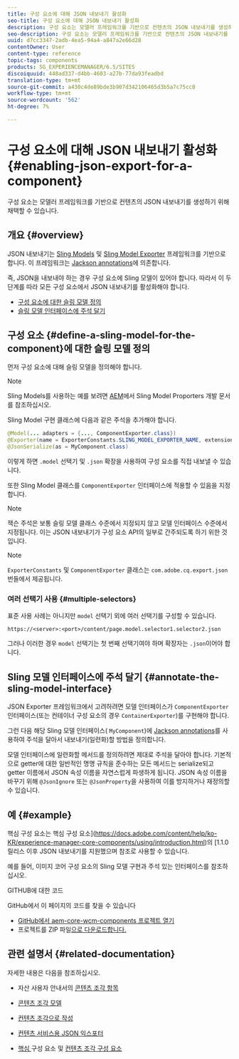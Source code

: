 ```yaml
---
title: 구성 요소에 대해 JSON 내보내기 활성화
seo-title: 구성 요소에 대해 JSON 내보내기 활성화
description: 구성 요소는 모델러 프레임워크를 기반으로 컨텐츠의 JSON 내보내기를 생성하기 위해 채택할 수 있습니다.
seo-description: 구성 요소는 모델러 프레임워크를 기반으로 컨텐츠의 JSON 내보내기를 생성하기 위해 채택할 수 있습니다.
uuid: d7cc3347-2adb-4ea5-94a4-a847a2e66d28
contentOwner: User
content-type: reference
topic-tags: components
products: SG_EXPERIENCEMANAGER/6.5/SITES
discoiquuid: 448ad337-d4bb-4603-a27b-77da93feadbd
translation-type: tm+mt
source-git-commit: a430c4de89bde3b907d342106465d3b5a7c75cc8
workflow-type: tm+mt
source-wordcount: '562'
ht-degree: 7%

---
```



# 구성 요소에 대해 JSON 내보내기 활성화{#enabling-json-export-for-a-component}

구성 요소는 모델러 프레임워크를 기반으로 컨텐츠의 JSON 내보내기를 생성하기 위해 채택할 수 있습니다.

## 개요 {#overview}

JSON 내보내기는 [Sling Models](https://sling.apache.org/documentation/bundles/models.html) 및 [Sling Model Exporter](https://sling.apache.org/documentation/bundles/models.html#exporter-framework-since-130) 프레임워크를 기반으로 합니다. 이 프레임워크는 [Jackson annotations](https://github.com/FasterXML/jackson-annotations/wiki/Jackson-Annotations)에 의존합니다.

즉, JSON을 내보내야 하는 경우 구성 요소에 Sling 모델이 있어야 합니다. 따라서 이 두 단계를 따라 모든 구성 요소에서 JSON 내보내기를 활성화해야 합니다.

* [구성 요소에 대한 슬링 모델 정의](/help/sites-developing/json-exporter-components.md#define-a-sling-model-for-the-component)
* [슬링 모델 인터페이스에 주석 달기](#annotate-the-sling-model-interface)

## 구성 요소 {#define-a-sling-model-for-the-component}에 대한 슬링 모델 정의

먼저 구성 요소에 대해 슬링 모델을 정의해야 합니다.

>[!NOTE]
>
>Sling Models를 사용하는 예를 보려면 [AEM](https://helpx.adobe.com/experience-manager/kt/platform-repository/using/sling-model-exporter-tutorial-develop.html)에서 Sling Model Proporters 개발 문서를 참조하십시오.

Sling Model 구현 클래스에 다음과 같은 주석을 추가해야 합니다.

```java
@Model(... adapters = {..., ComponentExporter.class})
@Exporter(name = ExporterConstants.SLING_MODEL_EXPORTER_NAME, extensions = ExporterConstants.SLING_MODEL_EXTENSION)
@JsonSerialize(as = MyComponent.class)
```

이렇게 하면 `.model` 선택기 및 `.json` 확장을 사용하여 구성 요소를 직접 내보낼 수 있습니다.

또한 Sling Model 클래스를 `ComponentExporter` 인터페이스에 적용할 수 있음을 지정합니다.

>[!NOTE]
>
>잭슨 주석은 보통 슬링 모델 클래스 수준에서 지정되지 않고 모델 인터페이스 수준에서 지정됩니다. 이는 JSON 내보내기가 구성 요소 API의 일부로 간주되도록 하기 위한 것입니다.

>[!NOTE]
>
>`ExporterConstants` 및 `ComponentExporter` 클래스는 `com.adobe.cq.export.json` 번들에서 제공됩니다.

### 여러 선택기 사용 {#multiple-selectors}

표준 사용 사례는 아니지만 `model` 선택기 외에 여러 선택기를 구성할 수 있습니다.

```
https://<server>:<port>/content/page.model.selector1.selector2.json
```

그러나 이러한 경우 `model` 선택기는 첫 번째 선택기여야 하며 확장자는 `.json`이어야 합니다.

## Sling 모델 인터페이스에 주석 달기 {#annotate-the-sling-model-interface}

JSON Exporter 프레임워크에서 고려하려면 모델 인터페이스가 `ComponentExporter` 인터페이스(또는 컨테이너 구성 요소의 경우 `ContainerExporter`)를 구현해야 합니다.

그런 다음 해당 Sling 모델 인터페이스( `MyComponent`)에 [Jackson annotations](https://github.com/FasterXML/jackson-annotations/wiki/Jackson-Annotations)를 사용하여 주석을 달아서 내보내기(일련화)할 방법을 정의합니다.

모델 인터페이스에 일련화할 메서드를 정의하려면 제대로 주석을 달아야 합니다. 기본적으로 getter에 대한 일반적인 명명 규칙을 준수하는 모든 메서드는 serialize되고 getter 이름에서 JSON 속성 이름을 자연스럽게 파생하게 됩니다. JSON 속성 이름을 바꾸기 위해 `@JsonIgnore` 또는 `@JsonProperty`을 사용하여 이를 방지하거나 재정의할 수 있습니다.

## 예 {#example}

핵심 구성 요소는 핵심 구성 요소](https://docs.adobe.com/content/help/ko-KR/experience-manager-core-components/using/introduction.html)의 [1.1.0 릴리스 이후 JSON 내보내기를 지원했으며 참조로 사용할 수 있습니다.

예를 들어, 이미지 코어 구성 요소의 Sling 모델 구현과 주석 있는 인터페이스를 참조하십시오.

GITHUB에 대한 코드

GitHub에서 이 페이지의 코드를 찾을 수 있습니다

* [GitHub에서 aem-core-wcm-components 프로젝트 열기](https://github.com/Adobe-Marketing-Cloud/aem-core-wcm-components)
* 프로젝트를 ZIP 파일[으로 다운로드합니다.](https://github.com/Adobe-Marketing-Cloud/aem-core-wcm-components/archive/master.zip)

## 관련 설명서 {#related-documentation}

자세한 내용은 다음을 참조하십시오.

* 자산 사용자 안내서의 [콘텐츠 조각 항목](https://helpx.adobe.com/experience-manager/6-4/assets/user-guide.html?topic=/experience-manager/6-4/assets/morehelp/content-fragments.ug.js)

* [콘텐츠 조각 모델](/help/assets/content-fragments/content-fragments-models.md)
* [컨텐츠 조각으로 작성](/help/sites-authoring/content-fragments.md)
* [컨텐츠 서비스용 JSON 익스포터](/help/sites-developing/json-exporter.md)
* [핵심 ](https://docs.adobe.com/content/help/en/experience-manager-core-components/using/introduction.html) 구성 요소 및  [컨텐츠 조각 구성 요소](https://helpx.adobe.com/experience-manager/core-components/using/content-fragment-component.html)

